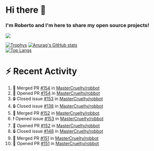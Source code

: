 # Hi there 👋
### I'm Roberto and I'm here to share my open source projects!

<img src="https://komarev.com/ghpvc/?username=mastercruelty&label=Profile views&color=0e75b6"><br>

[![Trophys](https://github-profile-trophy.vercel.app/?username=mastercruelty)](https://github.com/ryo-ma/github-profile-trophy)
[![Anurag's GitHub stats](https://github-readme-stats.vercel.app/api?username=mastercruelty&show_icons=true&theme=tokyonight)](https://github.com/anuraghazra/github-readme-stats)<br>
[![Top Langs](https://github-readme-stats.vercel.app/api/top-langs/?username=mastercruelty&langs_count=10&hide=jupyter%20notebook&exclude_repo=Alarm-project&layout=compact&theme=tokyonight)](https://github.com/anuraghazra/github-readme-stats)

# :zap: Recent Activity
<!--START_SECTION:activity-->
1. 🎉 Merged PR [#154](https://github.com/MasterCruelty/robbot/pull/154) in [MasterCruelty/robbot](https://github.com/MasterCruelty/robbot)
2. 💪 Opened PR [#154](https://github.com/MasterCruelty/robbot/pull/154) in [MasterCruelty/robbot](https://github.com/MasterCruelty/robbot)
3. 🔒 Closed issue [#153](https://github.com/MasterCruelty/robbot/issues/153) in [MasterCruelty/robbot](https://github.com/MasterCruelty/robbot)
4. 🔒 Closed issue [#138](https://github.com/MasterCruelty/robbot/issues/138) in [MasterCruelty/robbot](https://github.com/MasterCruelty/robbot)
5. 🎉 Merged PR [#152](https://github.com/MasterCruelty/robbot/pull/152) in [MasterCruelty/robbot](https://github.com/MasterCruelty/robbot)
6. ❗ Opened issue [#153](https://github.com/MasterCruelty/robbot/issues/153) in [MasterCruelty/robbot](https://github.com/MasterCruelty/robbot)
7. 💪 Opened PR [#152](https://github.com/MasterCruelty/robbot/pull/152) in [MasterCruelty/robbot](https://github.com/MasterCruelty/robbot)
8. 🔒 Closed issue [#148](https://github.com/MasterCruelty/robbot/issues/148) in [MasterCruelty/robbot](https://github.com/MasterCruelty/robbot)
9. 🎉 Merged PR [#151](https://github.com/MasterCruelty/robbot/pull/151) in [MasterCruelty/robbot](https://github.com/MasterCruelty/robbot)
10. 💪 Opened PR [#151](https://github.com/MasterCruelty/robbot/pull/151) in [MasterCruelty/robbot](https://github.com/MasterCruelty/robbot)
<!--END_SECTION:activity-->
